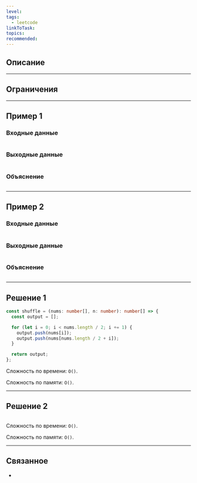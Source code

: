 ```yaml
---
level: 
tags:
  - leetcode
linkToTask: 
topics: 
recommended:
---
```

## Описание

---
## Ограничения

---
## Пример 1

### Входные данные

```

```
### Выходные данные

```

```
### Объяснение

```

```

---
## Пример 2

### Входные данные

```

```
### Выходные данные

```

```
### Объяснение

```

```

---
## Решение 1

```typescript
const shuffle = (nums: number[], n: number): number[] => {
  const output = [];

  for (let i = 0; i < nums.length / 2; i += 1) {
    output.push(nums[i]);
    output.push(nums[nums.length / 2 + i]);
  }

  return output;
};
```

Сложность по времени: `O()`.

Сложность по памяти: `O()`.

---
## Решение 2

```typescript

```

Сложность по времени: `O()`.

Сложность по памяти: `O()`.

---
## Связанное

- 